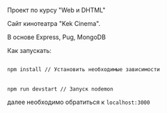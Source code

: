 Проект по курсу "Web и DHTML"

Сайт кинотеатра "Kek Cinema".

В основе Express, Pug, MongoDB

Как запускать:

<code>
npm install // Установить необходимые зависимости
</code>
<br>
<code>
npm run devstart // Запуск nodemon
</code>

далее необходимо обратиться к <code>localhost:3000</code>
